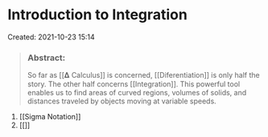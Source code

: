 # Introduction to Integration
Created: 2021-10-23 15:14

> ### Abstract: 
> So far as [[𝚫 Calculus]] is concerned, [[Diferentiation]] is only half the story. The other half concerns [[Integration]]. This powerful tool enables us to find areas of curved regions, volumes of solids, and distances traveled by objects moving at variable speeds.

1. [[Sigma Notation]]
2. [[]]

